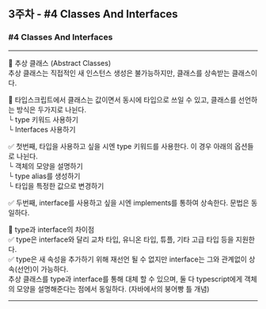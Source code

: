 ## 3주차 - #4 Classes And Interfaces

### #4 Classes And Interfaces <br>
***
📌 추상 클래스 (Abstract Classes) <br>
추상 클래스는 직접적인 새 인스턴스 생성은 불가능하지만, 클래스를 상속받는 클래스이다. <br>

📌 타입스크립트에서 클래스는 값이면서 동시에 타입으로 쓰일 수 있고, 클래스를 선언하는 방식은 두가지로 나뉜다. <br>
└ type 키워드 사용하기 <br>
└ Interfaces 사용하기 <br>

✅ 첫번째, 타입을 사용하고 싶을 시엔 type 키워드를 사용한다. 이 경우 아래의 옵션들로 나뉜다. <br>
└ 객체의 모양을 설명하기 <br>
└ type alias를 생성하기 <br>
└ 타입을 특정한 값으로 변경하기 <br>

✅ 두번째, interface를 사용하고 싶을 시엔 implements를 통하여 상속한다. 문법은 동일하다. <br>

📌 type과 interface의 차이점 <br>
✅ type은 interface와 달리 교차 타입, 유니온 타입, 튜플, 기타 고급 타입 등을 지원한다. <br>
✅ type은 새 속성을 추가하기 위해 재선언 될 수 없지만 interface는 그와 관계없이 상속(선언)이 가능하다. <br>
추상 클래스를 type과 interface를 통해 대체 할 수 있으며, 둘 다 typescript에게 객체의 모양을 설명해준다는 점에서 동일하다. (자바에서의 붕어빵 틀 개념) <br>
*** 
